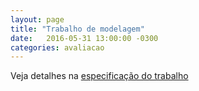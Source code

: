 ```yaml
---
layout: page
title: "Trabalho de modelagem"
date:   2016-05-31 13:00:00 -0300
categories: avaliacao
---
```


Veja detalhes na [especificação do trabalho](files/trabalho-modelagem.pdf)
